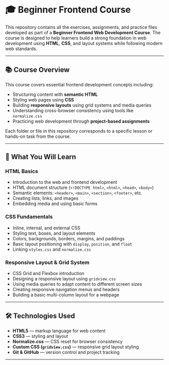 # 🎓 Beginner Frontend Course

This repository contains all the exercises, assignments, and practice files developed as part of a **Beginner Frontend Web Development Course**. The course is designed to help learners build a strong foundation in web development using **HTML**, **CSS**, and layout systems while following modern web standards.

---

## 📚 Course Overview

This course covers essential frontend development concepts including:

- Structuring content with **semantic HTML**
- Styling web pages using **CSS**
- Building **responsive layouts** using grid systems and media queries
- Understanding cross-browser consistency using tools like `normalize.css`
- Practicing web development through **project-based assignments**

Each folder or file in this repository corresponds to a specific lesson or hands-on task from the course.

---

## 🧠 What You Will Learn

### HTML Basics

- Introduction to the web and frontend development
- HTML document structure (`<!DOCTYPE html>`, `<html>`, `<head>`, `<body>`)
- Semantic elements: `<header>`, `<main>`, `<section>`, `<footer>`, etc.
- Creating lists, links, and images
- Embedding media and using basic forms

### CSS Fundamentals

- Inline, internal, and external CSS
- Styling text, boxes, and layout elements
- Colors, backgrounds, borders, margins, and paddings
- Basic layout positioning with `display`, `position`, and `float`
- Linking `styles.css` and `normalize.css`

### Responsive Layout & Grid System

- CSS Grid and Flexbox introduction
- Designing a responsive layout using `gridview.css`
- Using media queries to adapt content to different screen sizes
- Creating responsive navigation menus and headers
- Building a basic multi-column layout for a webpage

---

## 🛠️ Technologies Used

- **HTML5** — markup language for web content
- **CSS3** — styling and layout
- **Normalize.css** — CSS reset for browser consistency
- **Custom CSS (`gridview.css`)** — responsive grid layout styling
- **Git & GitHub** — version control and project tracking

---



